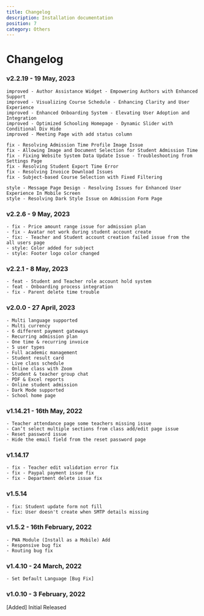 ```yaml
---
title: Changelog
description: Installation documentation
position: 7
category: Others
---
```


# Changelog

### v2.2.19 - 19 May, 2023
```
improved - Author Assistance Widget - Empowering Authors with Enhanced Support
improved - Visualizing Course Schedule - Enhancing Clarity and User Experience
improved - Enhanced Onboarding System - Elevating User Adoption and Integration
improved - Optimized Schooling Homepage - Dynamic Slider with Conditional Div Hide
improved - Meeting Page with add status column

fix - Resolving Admission Time Profile Image Issue
fix - Allowing Image and Document Selection for Student Admission Time
fix - Fixing Website System Data Update Issue - Troubleshooting from Settings Page
fix - Resolving Student Export Time Error
fix - Resolving Invoice Download Issues
fix - Subject-based Course Selection with Fixed Filtering

style - Message Page Design - Resolving Issues for Enhanced User Experience In Mobile Screen
style - Resolving Dark Style Issue on Admission Form Page
```

### v2.2.6 - 9 May, 2023
```
- fix - Price amount range issue for admission plan
- fix - Avatar not work during student account create
- fix: - Teacher and Student account creation failed issue from the all users page
- style: Color added for subject
- style: Footer logo color changed
```
### v2.2.1 - 8 May, 2023
```
- feat - Student and Teacher role account hold system
- feat - Onboarding process integration
- fix - Parent delete time trouble
```

### v2.0.0 - 27 April, 2023
```
- Multi language supported
- Multi currency
- 6 different payment gateways
- Recurring admission plan
- One time & recurring invoice
- 5 user types
- Full academic management
- Student result card
- Live class schedule
- Online class with Zoom
- Student & teacher group chat
- PDF & Excel reports
- Online student admission
- Dark Mode supported
- School home page
```

### v1.14.21 - 16th May, 2022
```
- Teacher attendance page some teachers missing issue
- Can’t select multiple sections from class add/edit page issue
- Reset password issue
- Hide the email field from the reset password page
```

### v1.14.17
```
- fix - Teacher edit validation error fix
- fix - Paypal payment issue fix
- fix - Department delete issue fix
```

### v1.5.14
```
- fix: Student update form not fill
- fix: User doesn't create when SMTP details missing
```

### v1.5.2 - 16th February, 2022
```
- PWA Module (Install as a Mobile) Add
- Responsive bug fix
- Routing bug fix
```

### v1.4.10 - 24 March, 2022
```
- Set Default Language [Bug Fix]
```

### v1.0.10 - 3 February, 2022

[Added]
Initial Released


